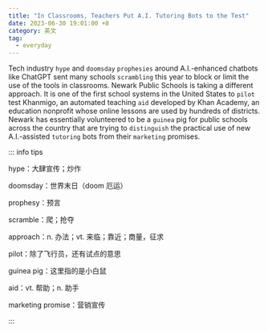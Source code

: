 ```yaml
---
title: "In Classrooms, Teachers Put A.I. Tutoring Bots to the Test"
date: 2023-06-30 19:01:00 +8
category: 英文
tag:
  - everyday
---
```


Tech industry `hype` and `doomsday` `prophesies` around A.I.-enhanced chatbots like ChatGPT sent many schools `scrambling` this year to block or limit the use of the tools in classrooms. Newark Public Schools is taking a different approach. It is one of the first school systems in the United States to `pilot` test Khanmigo, an automated teaching `aid` developed by Khan Academy, an education nonprofit whose online lessons are used by hundreds of districts. Newark has essentially volunteered to be a `guinea` pig for public schools across the country that are trying to `distinguish` the practical use of new A.I.-assisted `tutoring` bots from their `marketing` promises.

::: info tips

hype：大肆宣传；炒作

doomsday：世界末日（doom 厄运）

prophesy：预言

scramble：爬；抢夺

approach：n. 办法；vt. 来临；靠近；商量，征求

pilot：除了飞行员，还有试点的意思

guinea pig：这里指的是小白鼠

aid：vt. 帮助；n. 助手

marketing promise：营销宣传

:::
